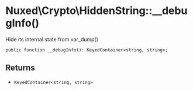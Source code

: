 # Nuxed\\Crypto\\HiddenString::__debugInfo()




Hide its internal state from var_dump()




``` Hack
public function __debugInfo(): KeyedContainer<string, string>;
```




## Returns




+ ` KeyedContainer<string, string> `